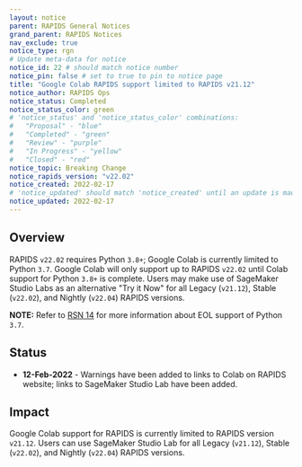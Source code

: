 ```yaml
---
layout: notice
parent: RAPIDS General Notices
grand_parent: RAPIDS Notices
nav_exclude: true
notice_type: rgn
# Update meta-data for notice
notice_id: 22 # should match notice number
notice_pin: false # set to true to pin to notice page
title: "Google Colab RAPIDS support limited to RAPIDS v21.12"
notice_author: RAPIDS Ops
notice_status: Completed
notice_status_color: green
# 'notice_status' and 'notice_status_color' combinations:
#   "Proposal" - "blue"
#   "Completed" - "green"
#   "Review" - "purple"
#   "In Progress" - "yellow"
#   "Closed" - "red"
notice_topic: Breaking Change
notice_rapids_version: "v22.02"
notice_created: 2022-02-17
# 'notice_updated' should match 'notice_created' until an update is made
notice_updated: 2022-02-17
---
```


## Overview

RAPIDS `v22.02` requires Python `3.8+`; Google Colab is currently limited to
Python `3.7`. Google Colab will only support up to RAPIDS `v22.02` until
Colab support for Python `3.8+` is complete. Users may make use of SageMaker 
Studio Labs as an alternative "Try it Now" for all Legacy (`v21.12`), Stable (`v22.02`), 
and Nightly (`v22.04`) RAPIDS versions.

**NOTE:** Refer to [RSN 14](/notices/rsn0014) for more information about EOL support
of Python `3.7`.

## Status

- **12-Feb-2022** - Warnings have been added to links to Colab on RAPIDS
website; links to SageMaker Studio Lab have been added.

## Impact

Google Colab support for RAPIDS is currently limited to RAPIDS version `v21.12`.
Users can use SageMaker Studio Lab for all Legacy (`v21.12`), Stable (`v22.02`), 
and Nightly (`v22.04`) RAPIDS versions.
